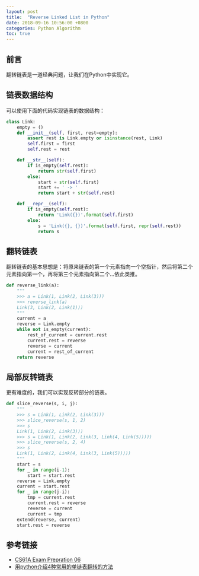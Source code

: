 ```yaml
---
layout: post
title:  "Reverse Linked List in Python"
date: 2018-09-16 10:56:00 +0800
categories: Python Algorithm
toc: true
---
```


## 前言
翻转链表是一道经典问题，让我们在Python中实现它。

## 链表数据结构

可以使用下面的代码实现链表的数据结构：

```python
class Link:
    empty = ()
    def __init__(self, first, rest=empty):
        assert rest is Link.empty or isinstance(rest, Link)
        self.first = first
        self.rest = rest

    def __str__(self):
        if is_empty(self.rest):
            return str(self.first)
        else:
            start = str(self.first)
            start += ' -> '
            return start + str(self.rest)

    def __repr__(self):
        if is_empty(self.rest):
            return 'Link({})'.format(self.first)
        else:
            s = 'Link({}, {})'.format(self.first, repr(self.rest))
            return s
```

## 翻转链表

翻转链表的基本思想是：将原来链表的第一个元素指向一个空指针，然后将第二个元素指向第一个，再将第三个元素指向第二个...依此类推。

```python
def reverse_link(a):
    """
    >>> a = Link(1, Link(2, Link(3)))
    >>> reverse_link(a)
    Link(3, Link(2, Link(1)))
    """
    current = a
    reverse = Link.empty
    while not is_empty(current):
        rest_of_current = current.rest
        current.rest = reverse
        reverse = current
        current = rest_of_current
    return reverse
```

## 局部反转链表

更有难度的，我们可以实现反转部分的链表。

```python
def slice_reverse(s, i, j):
    """
    >>> s = Link(1, Link(2, Link(3)))
    >>> slice_reverse(s, 1, 2)
    >>> s
    Link(1, Link(2, Link(3)))
    >>> s = Link(1, Link(2, Link(3, Link(4, Link(5)))))
    >>> slice_reverse(s, 2, 4)
    >>> s
    Link(1, Link(2, Link(4, Link(3, Link(5)))))
    """
    start = s
    for _ in range(i-1):
        start = start.rest
    reverse = Link.empty
    current = start.rest
    for _ in range(j-i):
        tmp = current.rest
        current.rest = reverse
        reverse = current
        current = tmp
    extend(reverse, current)
    start.rest = reverse
```

## 参考链接

* [CS61A Exam Prepration 06](https://inst.eecs.berkeley.edu/~cs61a/sp18/assets/pdfs/exam_prep06.pdf)
* [用python介绍4种常用的单链表翻转的方法](https://blog.csdn.net/u011452172/article/details/78127836)
